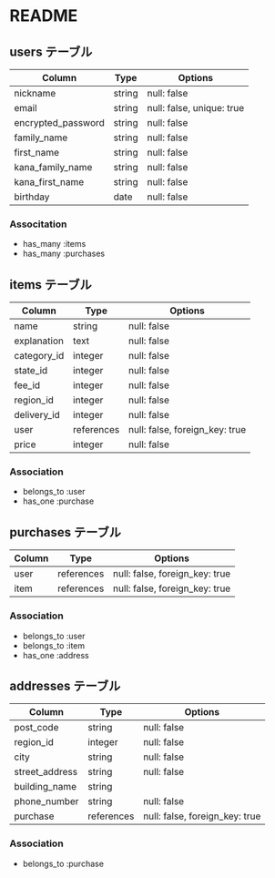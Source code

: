 # README

## users テーブル
| Column                | Type    | Options                   |
| --------------------- | ------- | ------------------------- |
| nickname              | string  | null: false               |
| email                 | string  | null: false, unique: true |
| encrypted_password    | string  | null: false               |
| family_name           | string  | null: false               |
| first_name            | string  | null: false               |
| kana_family_name      | string  | null: false               |
| kana_first_name       | string  | null: false               |
| birthday              | date    | null: false               |

### Associtation
- has_many :items
- has_many :purchases

## items テーブル
| Column      | Type       | Options                        |
| ----------- | ---------- | ------------------------------ |
| name        | string     | null: false                    |
| explanation | text       | null: false                    |
| category_id | integer    | null: false                    |
| state_id    | integer    | null: false                    |
| fee_id      | integer    | null: false                    |
| region_id   | integer    | null: false                    |
| delivery_id | integer    | null: false                    |
| user        | references | null: false, foreign_key: true |
| price       | integer    | null: false                    |

### Association
- belongs_to :user
- has_one :purchase

## purchases テーブル
| Column | Type       | Options                        |
| ------ | ---------- | ------------------------------ |
| user   | references | null: false, foreign_key: true |
| item   | references | null: false, foreign_key: true |

### Association
- belongs_to :user
- belongs_to :item
- has_one :address

## addresses テーブル
| Column         | Type       | Options                        |
| -------------- | ---------- | ------------------------------ |
| post_code      | string     | null: false                    |
| region_id      | integer    | null: false                    |
| city           | string     | null: false                    |
| street_address | string     | null: false                    |
| building_name  | string     |                                |
| phone_number   | string     | null: false                    |
| purchase       | references | null: false, foreign_key: true |

### Association
- belongs_to :purchase